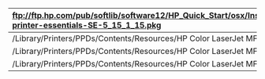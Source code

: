 | ftp://ftp.hp.com/pub/softlib/software12/HP_Quick_Start/osx/Installations/Essentials/hp-printer-essentials-SE-5_15_1_15.pkg |
| :--- |
| /Library/Printers/PPDs/Contents/Resources/HP Color LaserJet MFP E78223.gz |
| /Library/Printers/PPDs/Contents/Resources/HP Color LaserJet MFP E78228.gz |
| /Library/Printers/PPDs/Contents/Resources/HP Color LaserJet MFP E78323-25-30.gz |